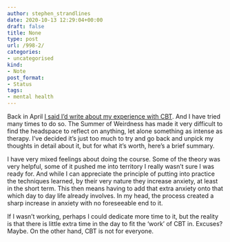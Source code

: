 ```yaml
---
author: stephen_strandlines
date: 2020-10-13 12:29:04+00:00
draft: false
title: None
type: post
url: /998-2/
categories:
- uncategorised
kind:
- Note
post_format:
- Status
tags:
- mental health
---
```


Back in April [I said I’d write about my experience with CBT](https://strandlines.blog/664-2/). And I have tried many times to do so. The Summer of Weirdness has made it very difficult to find the headspace to reflect on anything, let alone something as intense as therapy. I’ve decided it’s just too much to try and go back and unpick my thoughts in detail about it, but for what it’s worth, here’s a brief summary.

I have very mixed feelings about doing the course. Some of the theory was very helpful, some of it pushed me into territory I really wasn’t sure I was ready for. And while I can appreciate the principle of putting into practice the techniques learned, by their very nature they increase anxiety, at least in the short term. This then means having to add that extra anxiety onto that which day to day life already involves. In my head, the process created a sharp increase in anxiety with no foreseeable end to it.

If I wasn’t working, perhaps I could dedicate more time to it, but the reality is that there is little extra time in the day to fit the ‘work’ of CBT in. Excuses? Maybe. On the other hand, CBT is not for everyone.
